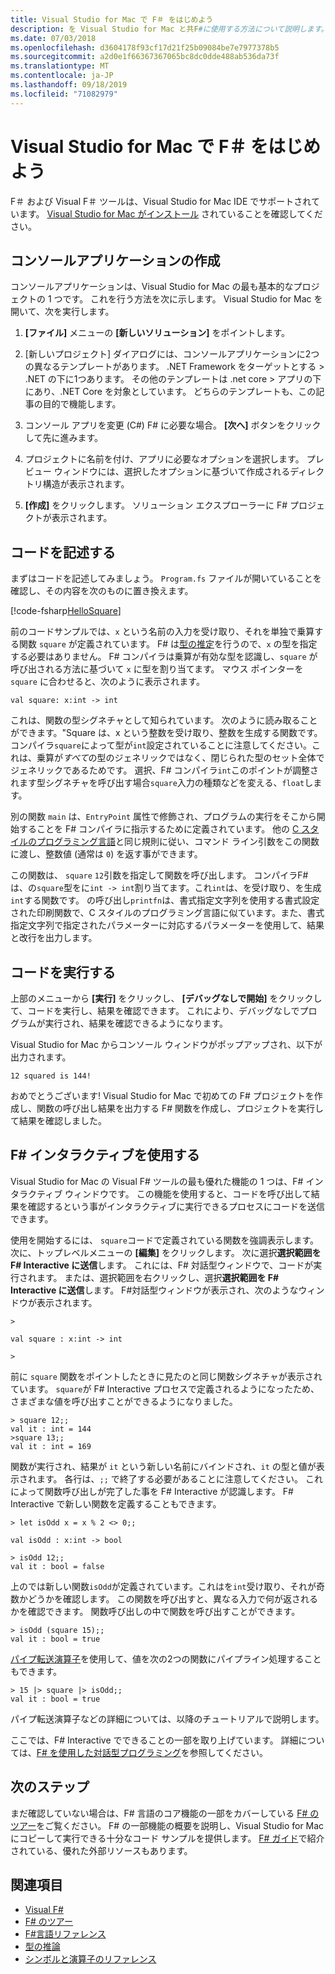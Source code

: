 ```yaml
---
title: Visual Studio for Mac で F＃ をはじめよう
description: を Visual Studio for Mac と共F#に使用する方法について説明します。
ms.date: 07/03/2018
ms.openlocfilehash: d3604178f93cf17d21f25b09084be7e7977378b5
ms.sourcegitcommit: a2d0e1f66367367065bc8dc0dde488ab536da73f
ms.translationtype: MT
ms.contentlocale: ja-JP
ms.lasthandoff: 09/18/2019
ms.locfileid: "71082979"
---
```

# <a name="get-started-with-f-in-visual-studio-for-mac"></a>Visual Studio for Mac で F＃ をはじめよう

F＃ および Visual F＃ ツールは、Visual Studio for Mac IDE でサポートされています。 [Visual Studio for Mac がインストール](install-fsharp.md#install-f-with-visual-studio-for-mac) されていることを確認してください。

## <a name="creating-a-console-application"></a>コンソールアプリケーションの作成

コンソールアプリケーションは、Visual Studio for Mac の最も基本的なプロジェクトの 1 つです。  これを行う方法を次に示します。  Visual Studio for Mac を開いて、次を実行します。

1. **[ファイル]** メニューの **[新しいソリューション]** をポイントします。

2. [新しいプロジェクト] ダイアログには、コンソールアプリケーションに2つの異なるテンプレートがあります。  .NET Framework をターゲットとする > .NET の下に1つあります。  その他のテンプレートは .net core > アプリの下にあり、.NET Core を対象としています。  どちらのテンプレートも、この記事の目的で機能します。

3. コンソール アプリを変更 (C#) F# に必要な場合。  **[次へ]** ボタンをクリックして先に進みます。  

4. プロジェクトに名前を付け、アプリに必要なオプションを選択します。  プレビュー ウィンドウには、選択したオプションに基づいて作成されるディレクトリ構造が表示されます。  

5. **[作成]** をクリックします。  ソリューション エクスプローラーに F# プロジェクトが表示されます。

## <a name="writing-your-code"></a>コードを記述する

まずはコードを記述してみましょう。  `Program.fs` ファイルが開いていることを確認し、その内容を次のものに置き換えます。

[!code-fsharp[HelloSquare](~/samples/snippets/fsharp/getting-started/hello-square.fs)]

前のコードサンプルでは、`x` という名前の入力を受け取り、それを単独で乗算する関数 `square` が定義されています。  F# は[型の推定](../language-reference/type-inference.md)を行うので、`x` の型を指定する必要はありません。  F# コンパイラは乗算が有効な型を認識し、`square` が呼び出される方法に基づいて `x` に型を割り当てます。  マウス ポインターを `square` に合わせると、次のように表示されます。

```console
val square: x:int -> int
```

これは、関数の型シグネチャとして知られています。  次のように読み取ることができます。"Square は、x という整数を受け取り、整数を生成する関数です。  コンパイラ`square`によって型が`int`設定されていることに注意してください。これは、乗算が*すべて*の型のジェネリックではなく、閉じられた型のセット全体でジェネリックであるためです。  選択、F# コンパイラ`int`このポイントが調整されます型シグネチャを呼び出す場合`square`入力の種類などを変える、`float`します。

別の関数 `main` は、`EntryPoint` 属性で修飾され、プログラムの実行をそこから開始することを F# コンパイラに指示するために定義されています。  他の [C スタイルのプログラミング言語](https://en.wikipedia.org/wiki/Entry_point#C_and_C.2B.2B)と同じ規則に従い、コマンド ライン引数をこの関数に渡し、整数値 (通常は `0`) を返す事ができます。

この関数は、 `square` `12`引数を指定して関数を呼び出します。  コンパイラF#は、の`square`型をに`int -> int`割り当てます。これ`int`は、を受け取り、を生成`int`する関数です。  の呼び出し`printfn`は、書式指定文字列を使用する書式設定された印刷関数で、C スタイルのプログラミング言語に似ています。また、書式指定文字列で指定されたパラメーターに対応するパラメーターを使用して、結果と改行を出力します。

## <a name="running-your-code"></a>コードを実行する

上部のメニューから **[実行]** をクリックし、 **[デバッグなしで開始]** をクリックして、コードを実行し、結果を確認できます。  これにより、デバッグなしでプログラムが実行され、結果を確認できるようになります。

Visual Studio for Mac からコンソール ウィンドウがポップアップされ、以下が出力されます。

```console
12 squared is 144!
```

おめでとうございます!  Visual Studio for Mac で初めての F# プロジェクトを作成し、関数の呼び出し結果を出力する F# 関数を作成し、プロジェクトを実行して結果を確認しました。

## <a name="using-f-interactive"></a>F# インタラクティブを使用する

Visual Studio for Mac の Visual F# ツールの最も優れた機能の 1 つは、F# インタラクティブ ウィンドウです。  この機能を使用すると、コードを呼び出して結果を確認するという事がインタラクティブに実行できるプロセスにコードを送信できます。

使用を開始するには、 `square`コードで定義されている関数を強調表示します。  次に、トップレベルメニューの **[編集]** をクリックします。  次に選択**選択範囲を F# Interactive に送信**します。  これには、F# 対話型ウィンドウで、コードが実行されます。  または、選択範囲を右クリックし、選択**選択範囲を F# Interactive に送信**します。  F#対話型ウィンドウが表示され、次のようなウィンドウが表示されます。

```console
>

val square : x:int -> int

>
```

前に `square` 関数をポイントしたときに見たのと同じ関数シグネチャが表示されています。  `square`が F# Interactive プロセスで定義されるようになったため、さまざまな値を呼び出すことができるようになりました。

```console
> square 12;;
val it : int = 144
>square 13;;
val it : int = 169
```

関数が実行され、結果が `it` という新しい名前にバインドされ、`it` の型と値が表示されます。  各行は、`;;` で終了する必要があることに注意してください。  これによって関数呼び出しが完了した事を F# Interactive が認識します。  F# Interactive で新しい関数を定義することもできます。

```console
> let isOdd x = x % 2 <> 0;;

val isOdd : x:int -> bool

> isOdd 12;;
val it : bool = false
```

上のでは新しい関数`isOdd`が定義されています。これはを`int`受け取り、それが奇数かどうかを確認します。  この関数を呼び出すと、異なる入力で何が返されるかを確認できます。  関数呼び出しの中で関数を呼び出すことができます。

```console
> isOdd (square 15);;
val it : bool = true
```

[パイプ転送演算子](../language-reference/symbol-and-operator-reference/index.md)を使用して、値を次の2つの関数にパイプライン処理することもできます。

```console
> 15 |> square |> isOdd;;
val it : bool = true
```

パイプ転送演算子などの詳細については、以降のチュートリアルで説明します。

ここでは、F# Interactive でできることの一部を取り上げています。  詳細については、[F# を使用した対話型プログラミング](../tutorials/fsharp-interactive/index.md)を参照してください。

## <a name="next-steps"></a>次のステップ

まだ確認していない場合は、F# 言語のコア機能の一部をカバーしている [F# のツアー](../tour.md)をご覧ください。  F# の一部機能の概要を説明し、Visual Studio for Mac にコピーして実行できる十分なコード サンプルを提供します。  [F# ガイド](../index.md)で紹介されている、優れた外部リソースもあります。

## <a name="see-also"></a>関連項目

- [Visual F#](../index.md)
- [F# のツアー](../tour.md)
- [F#言語リファレンス](../language-reference/index.md)
- [型の推論](../language-reference/type-inference.md)
- [シンボルと演算子のリファレンス](../language-reference/symbol-and-operator-reference/index.md)
